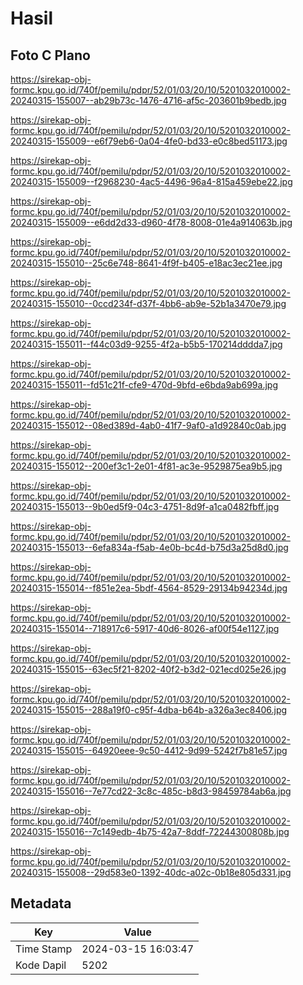 # Hasil

## Foto C Plano

https://sirekap-obj-formc.kpu.go.id/740f/pemilu/pdpr/52/01/03/20/10/5201032010002-20240315-155007--ab29b73c-1476-4716-af5c-203601b9bedb.jpg

https://sirekap-obj-formc.kpu.go.id/740f/pemilu/pdpr/52/01/03/20/10/5201032010002-20240315-155009--e6f79eb6-0a04-4fe0-bd33-e0c8bed51173.jpg

https://sirekap-obj-formc.kpu.go.id/740f/pemilu/pdpr/52/01/03/20/10/5201032010002-20240315-155009--f2968230-4ac5-4496-96a4-815a459ebe22.jpg

https://sirekap-obj-formc.kpu.go.id/740f/pemilu/pdpr/52/01/03/20/10/5201032010002-20240315-155009--e6dd2d33-d960-4f78-8008-01e4a914063b.jpg

https://sirekap-obj-formc.kpu.go.id/740f/pemilu/pdpr/52/01/03/20/10/5201032010002-20240315-155010--25c6e748-8641-4f9f-b405-e18ac3ec21ee.jpg

https://sirekap-obj-formc.kpu.go.id/740f/pemilu/pdpr/52/01/03/20/10/5201032010002-20240315-155010--0ccd234f-d37f-4bb6-ab9e-52b1a3470e79.jpg

https://sirekap-obj-formc.kpu.go.id/740f/pemilu/pdpr/52/01/03/20/10/5201032010002-20240315-155011--f44c03d9-9255-4f2a-b5b5-170214dddda7.jpg

https://sirekap-obj-formc.kpu.go.id/740f/pemilu/pdpr/52/01/03/20/10/5201032010002-20240315-155011--fd51c21f-cfe9-470d-9bfd-e6bda9ab699a.jpg

https://sirekap-obj-formc.kpu.go.id/740f/pemilu/pdpr/52/01/03/20/10/5201032010002-20240315-155012--08ed389d-4ab0-41f7-9af0-a1d92840c0ab.jpg

https://sirekap-obj-formc.kpu.go.id/740f/pemilu/pdpr/52/01/03/20/10/5201032010002-20240315-155012--200ef3c1-2e01-4f81-ac3e-9529875ea9b5.jpg

https://sirekap-obj-formc.kpu.go.id/740f/pemilu/pdpr/52/01/03/20/10/5201032010002-20240315-155013--9b0ed5f9-04c3-4751-8d9f-a1ca0482fbff.jpg

https://sirekap-obj-formc.kpu.go.id/740f/pemilu/pdpr/52/01/03/20/10/5201032010002-20240315-155013--6efa834a-f5ab-4e0b-bc4d-b75d3a25d8d0.jpg

https://sirekap-obj-formc.kpu.go.id/740f/pemilu/pdpr/52/01/03/20/10/5201032010002-20240315-155014--f851e2ea-5bdf-4564-8529-29134b94234d.jpg

https://sirekap-obj-formc.kpu.go.id/740f/pemilu/pdpr/52/01/03/20/10/5201032010002-20240315-155014--718917c6-5917-40d6-8026-af00f54e1127.jpg

https://sirekap-obj-formc.kpu.go.id/740f/pemilu/pdpr/52/01/03/20/10/5201032010002-20240315-155015--63ec5f21-8202-40f2-b3d2-021ecd025e26.jpg

https://sirekap-obj-formc.kpu.go.id/740f/pemilu/pdpr/52/01/03/20/10/5201032010002-20240315-155015--288a19f0-c95f-4dba-b64b-a326a3ec8406.jpg

https://sirekap-obj-formc.kpu.go.id/740f/pemilu/pdpr/52/01/03/20/10/5201032010002-20240315-155015--64920eee-9c50-4412-9d99-5242f7b81e57.jpg

https://sirekap-obj-formc.kpu.go.id/740f/pemilu/pdpr/52/01/03/20/10/5201032010002-20240315-155016--7e77cd22-3c8c-485c-b8d3-98459784ab6a.jpg

https://sirekap-obj-formc.kpu.go.id/740f/pemilu/pdpr/52/01/03/20/10/5201032010002-20240315-155016--7c149edb-4b75-42a7-8ddf-72244300808b.jpg

https://sirekap-obj-formc.kpu.go.id/740f/pemilu/pdpr/52/01/03/20/10/5201032010002-20240315-155008--29d583e0-1392-40dc-a02c-0b18e805d331.jpg


## Metadata

| Key        | Value               |
| ---------- | ------------------- |
| Time Stamp | 2024-03-15 16:03:47 |
| Kode Dapil | 5202                |



